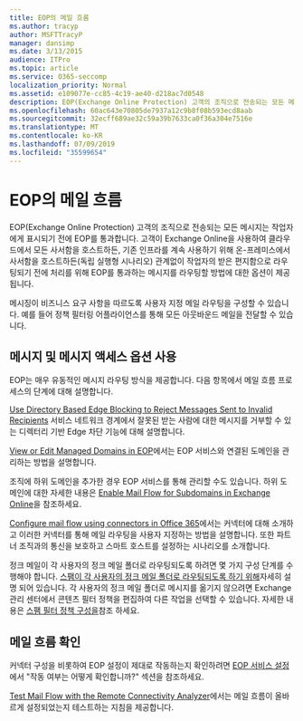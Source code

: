 ```yaml
---
title: EOP의 메일 흐름
ms.author: tracyp
author: MSFTTracyP
manager: dansimp
ms.date: 3/13/2015
audience: ITPro
ms.topic: article
ms.service: O365-seccomp
localization_priority: Normal
ms.assetid: e109077e-cc85-4c19-ae40-d218ac7d0548
description: EOP(Exchange Online Protection) 고객의 조직으로 전송되는 모든 메시지는 작업자에게 표시되기 전에 EOP를 통과합니다. 고객이 Exchange Online을 사용하여 클라우드에서 모든 사서함을 호스트하든, 기존 인프라를 계속 사용하기 위해 온-프레미스에서 사서함을 호스트하든(독립 실행형 시나리오) 관계없이 작업자의 받은 편지함으로 라우팅되기 전에 처리를 위해 EOP를 통과하는 메시지를 라우팅할 방법에 대한 옵션이 제공됩니다.
ms.openlocfilehash: 60ac643e70805de7937a12c9b8f08b593ecd8aab
ms.sourcegitcommit: 32ecff689ae32c59a39b7633ca0f36a304e7516e
ms.translationtype: MT
ms.contentlocale: ko-KR
ms.lasthandoff: 07/09/2019
ms.locfileid: "35599654"
---
```

# <a name="mail-flow-in-eop"></a>EOP의 메일 흐름

EOP(Exchange Online Protection) 고객의 조직으로 전송되는 모든 메시지는 작업자에게 표시되기 전에 EOP를 통과합니다. 고객이 Exchange Online을 사용하여 클라우드에서 모든 사서함을 호스트하든, 기존 인프라를 계속 사용하기 위해 온-프레미스에서 사서함을 호스트하든(독립 실행형 시나리오) 관계없이 작업자의 받은 편지함으로 라우팅되기 전에 처리를 위해 EOP를 통과하는 메시지를 라우팅할 방법에 대한 옵션이 제공됩니다.
  
메시징이 비즈니스 요구 사항을 따르도록 사용자 지정 메일 라우팅을 구성할 수 있습니다. 예를 들어 정책 필터링 어플라이언스를 통해 모든 아웃바운드 메일을 전달할 수 있습니다. 
  
## <a name="working-with-messages-and-message-access-options"></a>메시지 및 메시지 액세스 옵션 사용

EOP는 매우 유동적인 메시지 라우팅 방식을 제공합니다. 다음 항목에서 메일 흐름 프로세스의 단계에 대해 설명합니다.
  
[Use Directory Based Edge Blocking to Reject Messages Sent to Invalid Recipients](http://technet.microsoft.com/library/ca7b7416-92ed-40ad-abdb-695be46ea2e4.aspx) 서비스 네트워크 경계에서 잘못된 받는 사람에 대한 메시지를 거부할 수 있는 디렉터리 기반 Edge 차단 기능에 대해 설명합니다. 
  
[View or Edit Managed Domains in EOP](https://docs.microsoft.com/exchange/mail-flow-best-practices/manage-accepted-domains/manage-accepted-domains)에서는 EOP 서비스와 연결된 도메인을 관리하는 방법을 설명합니다. 
  
조직에 하위 도메인을 추가한 경우 EOP 서비스를 통해 관리할 수도 있습니다. 하위 도메인에 대한 자세한 내용은 [Enable Mail Flow for Subdomains in Exchange Online](http://technet.microsoft.com/library/4033a30a-f506-481c-8ef0-fd9a0508ae38.aspx)을 참조하세요.
  
[Configure mail flow using connectors in Office 365](http://technet.microsoft.com/library/854b5a50-4462-4836-a092-37e208d29624.aspx)에서는 커넥터에 대해 소개하고 이러한 커넥터를 통해 메일 라우팅을 사용자 지정하는 방법을 설명합니다. 또한 파트너 조직과의 통신을 보호하고 스마트 호스트를 설정하는 시나리오를 소개합니다. 
  
정크 메일이 각 사용자의 정크 메일 폴더로 라우팅되도록 하려면 몇 가지 구성 단계를 수행해야 합니다. [스팸이 각 사용자의 정크 메일 폴더로 라우팅되도록 하기 위해](../ensure-that-spam-is-routed-to-each-user-s-junk-email-folder.md)자세히 설명 되어 있습니다. 각 사용자의 정크 메일 폴더로 메시지를 옮기지 않으려면 Exchange 관리 센터에서 콘텐츠 필터 정책을 편집하여 다른 작업을 선택할 수 있습니다. 자세한 내용은 [스팸 필터 정책 구성을](../configure-your-spam-filter-policies.md)참조 하세요.
  
## <a name="verify-mail-flow"></a>메일 흐름 확인

커넥터 구성을 비롯하여 EOP 설정이 제대로 작동하는지 확인하려면 [EOP 서비스 설정](set-up-your-eop-service.md)에서 "작동 여부는 어떻게 확인합니까?" 섹션을 참조하세요. 
  
[Test Mail Flow with the Remote Connectivity Analyzer](http://technet.microsoft.com/library/6c8c2964-d553-4329-8166-6e508dd63fa0.aspx)에서는 메일 흐름이 올바르게 설정되었는지 테스트하는 지침을 제공합니다. 
  

